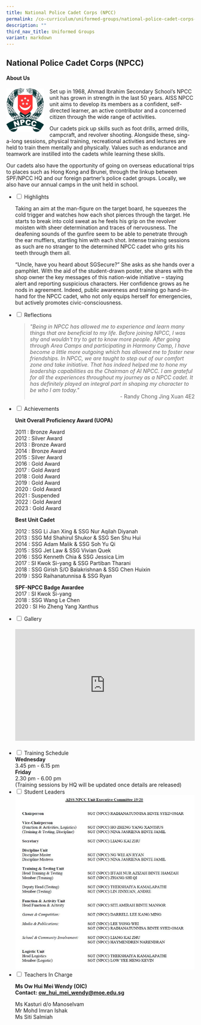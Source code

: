 ```yaml
---
title: National Police Cadet Corps (NPCC)
permalink: /co-curriculum/uniformed-groups/national-police-cadet-corps-npcc/
description: ""
third_nav_title: Uniformed Groups
variant: markdown
---
```

## National Police Cadet Corps (NPCC)


<h4><strong>About Us</strong></h4>
<img src="/images/logo.png" style="width:20%;margin-right:15px;" align="left">
<p style="width:fixed;">Set up in 1968, Ahmad Ibrahim Secondary School’s NPCC unit has grown in strength in the last 50 years. AISS NPCC unit aims to develop its members as a confident, self-directed learner, an active contributor and a concerned citizen through the wide range of activities.</p>
<p>Our cadets pick up skills such as foot drills, armed drills, campcraft, and revolver shooting. Alongside these, sing-a-long sessions, physical training, recreational activities and lectures are held to train them mentally and physically. Values such as endurance and teamwork are instilled into the cadets while learning these skills.&nbsp;</p>
<p>Our cadets also have the opportunity of going on overseas educational trips to places such as Hong Kong and Brunei, through the linkup between SPF/NPCC HQ and our foreign partner’s police cadet groups. Locally, we also have our annual camps in the unit held in school.</p>
<ul class="jekyllcodex_accordion">
<li><input id="accordion1" type="checkbox"> <label for="accordion1">Highlights</label>
<div>
<p>Taking an aim at the man-figure on the target board, he squeezes the cold trigger and watches how each shot pierces through the target. He starts to break into cold sweat as he feels his grip on the revolver moisten with sheer determination and traces of nervousness. The deafening sounds of the gunfire seem to be able to penetrate through the ear mufflers, startling him with each shot. Intense training sessions as such are no stranger to the determined NPCC cadet who grits his teeth through them all.&nbsp;</p>
<p>“Uncle, have you heard about SGSecure?” She asks as she hands over a pamphlet. With the aid of the student-drawn poster, she shares with the shop owner the key messages of this nation-wide initiative – staying alert and reporting suspicious characters. Her confidence grows as he nods in agreement. Indeed, public awareness and training go hand-in-hand for the NPCC cadet, who not only equips herself for emergencies, but actively promotes civic-consciousness.</p>
</div>
</li>
<li><input id="accordion2" type="checkbox"> <label for="accordion2">Reflections</label>
<div>
<blockquote>
<div><em>"Being in NPCC has allowed me to experience and learn many things that are beneficial to my life. Before joining NPCC, I was shy and wouldn't try to get to know more people. After going through Area Camps and participating in Harmony Camp, I have become a little more outgoing which has allowed me to foster new friendships. In NPCC, we are taught to step out of our comfort zone and take initiative. That has indeed helped me to hone my leadership capabilities as the Chairman of AI NPCC. I am grateful for all the experiences throughout my journey as a NPCC cadet. It has definitely played an integral part in shaping my character to be who I am today."</em></div>
<div style="text-align: right;">- Randy Chong Jing Xuan 4E2</div>
</blockquote>
</div>
</li>
<li><input id="accordion3" type="checkbox"> <label for="accordion3">Achievements</label>
<div>
<p><strong>Unit Overall Proficiency Award (UOPA)</strong></p>
<p>2011 : Bronze Award<br>2012 : Silver Award<br>2013 : Bronze Award<br>2014 : Bronze Award<br>2015 : Silver Award<br>2016 : Gold Award<br>2017 : Gold Award<br>2018 : Gold Award<br>2019 : Gold Award<br>2020 : Gold Award<br>2021 : Suspended<br>2022 : Gold Award<br>2023 : Gold Award</p>
<p><strong>Best Unit Cadet</strong></p>
<p>2012 : SSG Li Jian Xing &amp; SSG Nur Aqilah Diyanah<br>2013 : SSG Md Shahirul Shukor &amp; SSG Sen Shu Hui<br>2014 : SSG Adam Malik &amp; SSG Soh Yu Qi<br>2015 : SSG Jet Law &amp; SSG Vivian Quek<br>2016 : SSG Kenneth Chia &amp; SSG Jessica Lim<br>2017 : SI Kwok Si-yang &amp; SSG Partiban Tharani<br>2018 : SSG Girish S/O Balakrishnan &amp; SSG Chen Huixin<br>2019 : SSG Raihanatunnisa &amp; SSG Ryan&nbsp;</p>
<p><strong>SPF-NPCC Badge Awardee<br></strong>2017 : SI Kwok Si-yang<br>2018 : SSG Wang Le Chen<br>2020 : SI Ho Zheng Yang Xanthus</p>
</div>
</li>
<li><input id="accordion5" type="checkbox"> <label for="accordion5">Gallery</label>
<div>
<h4><center><iframe src="https://docs.google.com/presentation/d/e/2PACX-1vSR2BwgSBFjnxREemwfIEsGbuRf08rOlZ0YXGWLHXjDjtyuJ_B-YBq-LoTEzh5IrS2l8aA9aLjm6wQv/embed?start=false&amp;loop=false&amp;delayms=5000" frameborder="0" width="480" height="299" allowfullscreen="true"></iframe></center></h4>
</div>
</li>
<li><input id="accordion6" type="checkbox"> <label for="accordion6">Training Schedule</label>
<div>
<strong>Wednesday<br></strong>3.45 pm - 6.15 pm<br>
<strong>Friday<br></strong>2.30 pm - 6.00 pm<br>
(Training sessions by HQ will be updated once details are released)
</div>
</li>
<li><input id="accordion7" type="checkbox"> <label for="accordion7">Student Leaders</label>
<div>
<img src="/images/NPCC.jpg">
</div>
</li>
<li><input id="accordion8" type="checkbox"> <label for="accordion8">Teachers In Charge</label>
<div>
<p>
</p><p><strong>Ms Ow Hui Mei Wendy (OIC)<br></strong><strong>Contact:&nbsp;<a href="mailto:ow_hui_mei_wendy@moe.edu.sg" target="">ow_hui_mei_wendy@moe.edu.sg</a></strong></p>
<p>Ms Kasturi d/o Manoselvam<br>Mr Mohd Imran Ishak<br>Ms Siti Salmiah</p>
</div>
</li>
</ul>
